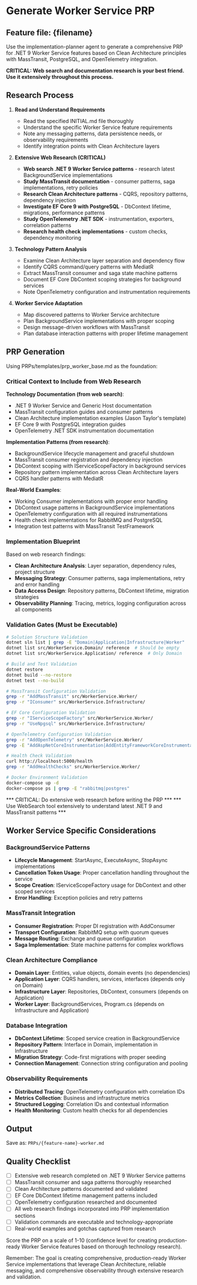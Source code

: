 # Generate Worker Service PRP

## Feature file: {filename}

Use the implementation-planner agent to generate a comprehensive PRP for .NET 9 Worker Service features based on Clean Architecture principles with MassTransit, PostgreSQL, and OpenTelemetry integration.

**CRITICAL: Web search and documentation research is your best friend. Use it extensively throughout this process.**

## Research Process

1. **Read and Understand Requirements**
   - Read the specified INITIAL.md file thoroughly
   - Understand the specific Worker Service feature requirements
   - Note any messaging patterns, data persistence needs, or observability requirements
   - Identify integration points with Clean Architecture layers

2. **Extensive Web Research (CRITICAL)**
   - **Web search .NET 9 Worker Service patterns** - research latest BackgroundService implementations
   - **Study MassTransit documentation** - consumer patterns, saga implementations, retry policies
   - **Research Clean Architecture patterns** - CQRS, repository patterns, dependency injection
   - **Investigate EF Core 9 with PostgreSQL** - DbContext lifetime, migrations, performance patterns
   - **Study OpenTelemetry .NET SDK** - instrumentation, exporters, correlation patterns
   - **Research health check implementations** - custom checks, dependency monitoring

3. **Technology Pattern Analysis**
   - Examine Clean Architecture layer separation and dependency flow
   - Identify CQRS command/query patterns with MediatR
   - Extract MassTransit consumer and saga state machine patterns
   - Document EF Core DbContext scoping strategies for background services
   - Note OpenTelemetry configuration and instrumentation requirements

4. **Worker Service Adaptation**
   - Map discovered patterns to Worker Service architecture
   - Plan BackgroundService implementations with proper scoping
   - Design message-driven workflows with MassTransit
   - Plan database interaction patterns with proper lifetime management

## PRP Generation

Using PRPs/templates/prp_worker_base.md as the foundation:

### Critical Context to Include from Web Research

**Technology Documentation (from web search)**:
- .NET 9 Worker Service and Generic Host documentation
- MassTransit configuration guides and consumer patterns
- Clean Architecture implementation examples (Jason Taylor's template)
- EF Core 9 with PostgreSQL integration guides
- OpenTelemetry .NET SDK instrumentation documentation

**Implementation Patterns (from research)**:
- BackgroundService lifecycle management and graceful shutdown
- MassTransit consumer registration and dependency injection
- DbContext scoping with IServiceScopeFactory in background services
- Repository pattern implementation across Clean Architecture layers
- CQRS handler patterns with MediatR

**Real-World Examples**:
- Working Consumer implementations with proper error handling
- DbContext usage patterns in BackgroundService implementations
- OpenTelemetry configuration with all required instrumentations
- Health check implementations for RabbitMQ and PostgreSQL
- Integration test patterns with MassTransit TestFramework

### Implementation Blueprint

Based on web research findings:
- **Clean Architecture Analysis**: Layer separation, dependency rules, project structure
- **Messaging Strategy**: Consumer patterns, saga implementations, retry and error handling
- **Data Access Design**: Repository patterns, DbContext lifetime, migration strategies
- **Observability Planning**: Tracing, metrics, logging configuration across all components

### Validation Gates (Must be Executable)

```bash
# Solution Structure Validation
dotnet sln list | grep -E "Domain|Application|Infrastructure|Worker"
dotnet list src/WorkerService.Domain/ reference  # Should be empty
dotnet list src/WorkerService.Application/ reference  # Only Domain

# Build and Test Validation
dotnet restore
dotnet build --no-restore
dotnet test --no-build

# MassTransit Configuration Validation
grep -r "AddMassTransit" src/WorkerService.Worker/
grep -r "IConsumer" src/WorkerService.Infrastructure/

# EF Core Configuration Validation
grep -r "IServiceScopeFactory" src/WorkerService.Worker/
grep -r "UseNpgsql" src/WorkerService.Infrastructure/

# OpenTelemetry Configuration Validation
grep -r "AddOpenTelemetry" src/WorkerService.Worker/
grep -E "AddAspNetCoreInstrumentation|AddEntityFrameworkCoreInstrumentation" src/WorkerService.Worker/

# Health Check Validation
curl http://localhost:5000/health
grep -r "AddHealthChecks" src/WorkerService.Worker/

# Docker Environment Validation
docker-compose up -d
docker-compose ps | grep -E "rabbitmq|postgres"
```

*** CRITICAL: Do extensive web research before writing the PRP ***
*** Use WebSearch tool extensively to understand latest .NET 9 and MassTransit patterns ***

## Worker Service Specific Considerations

### BackgroundService Patterns
- **Lifecycle Management**: StartAsync, ExecuteAsync, StopAsync implementations
- **Cancellation Token Usage**: Proper cancellation handling throughout the service
- **Scope Creation**: IServiceScopeFactory usage for DbContext and other scoped services
- **Error Handling**: Exception policies and retry patterns

### MassTransit Integration
- **Consumer Registration**: Proper DI registration with AddConsumer<T>
- **Transport Configuration**: RabbitMQ setup with quorum queues
- **Message Routing**: Exchange and queue configuration
- **Saga Implementation**: State machine patterns for complex workflows

### Clean Architecture Compliance
- **Domain Layer**: Entities, value objects, domain events (no dependencies)
- **Application Layer**: CQRS handlers, services, interfaces (depends only on Domain)
- **Infrastructure Layer**: Repositories, DbContext, consumers (depends on Application)
- **Worker Layer**: BackgroundServices, Program.cs (depends on Infrastructure and Application)

### Database Integration
- **DbContext Lifetime**: Scoped service creation in BackgroundService
- **Repository Pattern**: Interface in Domain, implementation in Infrastructure
- **Migration Strategy**: Code-first migrations with proper seeding
- **Connection Management**: Connection string configuration and pooling

### Observability Requirements
- **Distributed Tracing**: OpenTelemetry configuration with correlation IDs
- **Metrics Collection**: Business and infrastructure metrics
- **Structured Logging**: Correlation IDs and contextual information
- **Health Monitoring**: Custom health checks for all dependencies

## Output

Save as: `PRPs/{feature-name}-worker.md`

## Quality Checklist

- [ ] Extensive web research completed on .NET 9 Worker Service patterns
- [ ] MassTransit consumer and saga patterns thoroughly researched
- [ ] Clean Architecture patterns documented and validated
- [ ] EF Core DbContext lifetime management patterns included
- [ ] OpenTelemetry configuration researched and documented
- [ ] All web research findings incorporated into PRP implementation sections
- [ ] Validation commands are executable and technology-appropriate
- [ ] Real-world examples and gotchas captured from research

Score the PRP on a scale of 1-10 (confidence level for creating production-ready Worker Service features based on thorough technology research).

Remember: The goal is creating comprehensive, production-ready Worker Service implementations that leverage Clean Architecture, reliable messaging, and comprehensive observability through extensive research and validation.